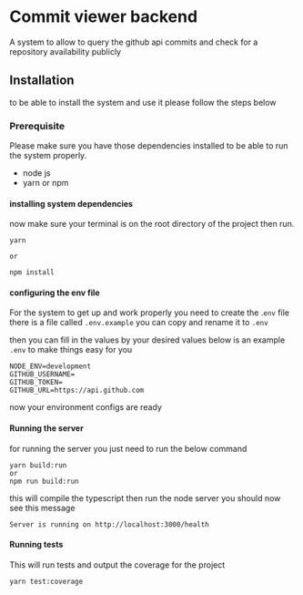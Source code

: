 # Commit viewer backend

A system to allow to query the github api commits
and check for a repository availability publicly

  

## Installation
to be able to install the system and use it please follow the steps below

### Prerequisite

Please make sure you have those dependencies installed to be able to run the system properly.

- node js
- yarn or npm

#### installing system dependencies

now make sure your terminal is on the root directory of the project then run.
```
yarn

or

npm install
```

  

#### configuring the env file

  

For the system to get up and work properly you need to create the .`env` file
there is a file called `.env.example` you can copy and rename it to `.env`

then you can fill in the values by your desired values below is an example `.env` to make things easy for you

```
NODE_ENV=development
GITHUB_USERNAME=
GITHUB_TOKEN=
GITHUB_URL=https://api.github.com
```

now your environment configs are ready

#### Running the server

for running the server you just need to run the below command

```
yarn build:run
or
npm run build:run
```

this will compile the typescript then run the node server you should now see this message

```
Server is running on http://localhost:3000/health
```

#### Running tests

This will run tests and output the coverage for the project

```
yarn test:coverage
```